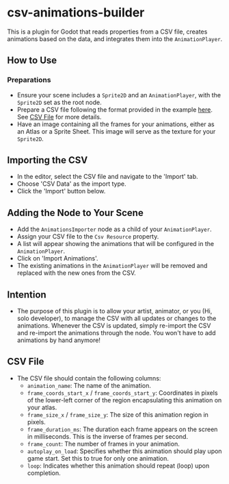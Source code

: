 # csv-animations-builder
This is a plugin for Godot that reads properties from a CSV file, creates animations based on the data, and integrates them into the `AnimationPlayer`.

## How to Use

### Preparations
- Ensure your scene includes a `Sprite2D` and an `AnimationPlayer`, with the `Sprite2D` set as the root node.
- Prepare a CSV file following the format provided in the example [here](addons/csv-animations-builder/example/Atlas_Animations_Data.csv). See [CSV File](#csv-file) for more details.
- Have an image containing all the frames for your animations, either as an Atlas or a Sprite Sheet. This image will serve as the texture for your `Sprite2D`.

## Importing the CSV
- In the editor, select the CSV file and navigate to the 'Import' tab.
- Choose 'CSV Data' as the import type.
- Click the 'Import' button below.

## Adding the Node to Your Scene
- Add the `AnimationsImporter` node as a child of your `AnimationPlayer`.
- Assign your CSV file to the `Csv Resource` property.
- A list will appear showing the animations that will be configured in the `AnimationPlayer`.
- Click on 'Import Animations'.
- The existing animations in the `AnimationPlayer` will be removed and replaced with the new ones from the CSV.

## Intention
- The purpose of this plugin is to allow your artist, animator, or you (Hi, solo developer), to manage the CSV with all updates or changes to the animations. Whenever the CSV is updated, simply re-import the CSV and re-import the animations through the node. You won't have to add animations by hand anymore!

## CSV File
- The CSV file should contain the following columns:
  - `animation_name`: The name of the animation.
  - `frame_coords_start_x` / `frame_coords_start_y`: Coordinates in pixels of the lower-left corner of the region encapsulating this animation on your atlas.
  - `frame_size_x` / `frame_size_y`: The size of this animation region in pixels.
  - `frame_duration_ms`: The duration each frame appears on the screen in milliseconds. This is the inverse of frames per second.
  - `frame_count`: The number of frames in your animation.
  - `autoplay_on_load`: Specifies whether this animation should play upon game start. Set this to true for only one animation.
  - `loop`: Indicates whether this animation should repeat (loop) upon completion.
